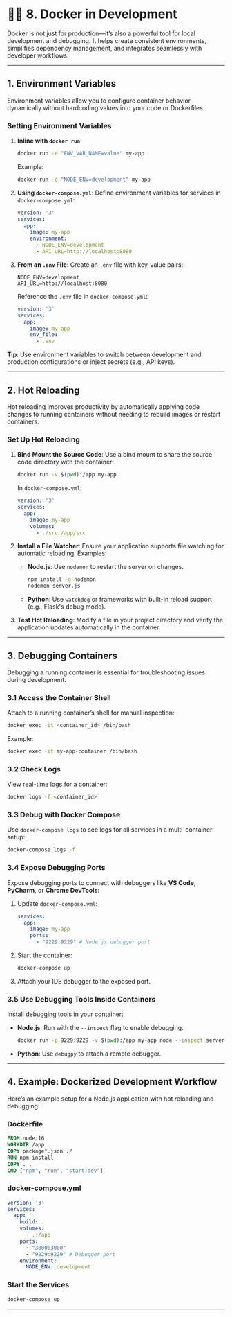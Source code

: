 ﻿# 🧑‍💻 **8. Docker in Development**

Docker is not just for production—it’s also a powerful tool for local development and debugging. It helps create consistent environments, simplifies dependency management, and integrates seamlessly with developer workflows.

---

## **1. Environment Variables**

Environment variables allow you to configure container behavior dynamically without hardcoding values into your code or Dockerfiles.

### **Setting Environment Variables**
1. **Inline with `docker run`**:
   ```bash
   docker run -e "ENV_VAR_NAME=value" my-app
   ```
   Example:
   ```bash
   docker run -e "NODE_ENV=development" my-app
   ```

2. **Using `docker-compose.yml`**:
   Define environment variables for services in `docker-compose.yml`:
   ```yaml
   version: '3'
   services:
     app:
       image: my-app
       environment:
         - NODE_ENV=development
         - API_URL=http://localhost:8080
   ```

3. **From an `.env` File**:
   Create an `.env` file with key-value pairs:
   ```plaintext
   NODE_ENV=development
   API_URL=http://localhost:8080
   ```

   Reference the `.env` file in `docker-compose.yml`:
   ```yaml
   version: '3'
   services:
     app:
       image: my-app
       env_file:
         - .env
   ```

**Tip**: Use environment variables to switch between development and production configurations or inject secrets (e.g., API keys).

---

## **2. Hot Reloading**

Hot reloading improves productivity by automatically applying code changes to running containers without needing to rebuild images or restart containers.

### **Set Up Hot Reloading**
1. **Bind Mount the Source Code**:
   Use a bind mount to share the source code directory with the container:
   ```bash
   docker run -v $(pwd):/app my-app
   ```

   In `docker-compose.yml`:
   ```yaml
   version: '3'
   services:
     app:
       image: my-app
       volumes:
         - ./src:/app/src
   ```

2. **Install a File Watcher**:
   Ensure your application supports file watching for automatic reloading. Examples:
   - **Node.js**: Use `nodemon` to restart the server on changes.
     ```bash
     npm install -g nodemon
     nodemon server.js
     ```
   - **Python**: Use `watchdog` or frameworks with built-in reload support (e.g., Flask's debug mode).

3. **Test Hot Reloading**:
   Modify a file in your project directory and verify the application updates automatically in the container.

---

## **3. Debugging Containers**

Debugging a running container is essential for troubleshooting issues during development.

### **3.1 Access the Container Shell**
Attach to a running container’s shell for manual inspection:
```bash
docker exec -it <container_id> /bin/bash
```
Example:
```bash
docker exec -it my-app-container /bin/bash
```

### **3.2 Check Logs**
View real-time logs for a container:
```bash
docker logs -f <container_id>
```

### **3.3 Debug with Docker Compose**
Use `docker-compose logs` to see logs for all services in a multi-container setup:
```bash
docker-compose logs -f
```

### **3.4 Expose Debugging Ports**
Expose debugging ports to connect with debuggers like **VS Code**, **PyCharm**, or **Chrome DevTools**:
1. Update `docker-compose.yml`:
   ```yaml
   services:
     app:
       image: my-app
       ports:
         - "9229:9229" # Node.js debugger port
   ```
2. Start the container:
   ```bash
   docker-compose up
   ```
3. Attach your IDE debugger to the exposed port.

### **3.5 Use Debugging Tools Inside Containers**
Install debugging tools in your container:
- **Node.js**: Run with the `--inspect` flag to enable debugging.
  ```bash
  docker run -p 9229:9229 -v $(pwd):/app my-app node --inspect server.js
  ```
- **Python**: Use `debugpy` to attach a remote debugger.

---

## **4. Example: Dockerized Development Workflow**

Here’s an example setup for a Node.js application with hot reloading and debugging:

### **Dockerfile**
```Dockerfile
FROM node:16
WORKDIR /app
COPY package*.json ./
RUN npm install
COPY . .
CMD ["npm", "run", "start:dev"]
```

### **docker-compose.yml**
```yaml
version: '3'
services:
  app:
    build: .
    volumes:
      - .:/app
    ports:
      - "3000:3000"
      - "9229:9229" # Debugger port
    environment:
      NODE_ENV: development
```

### **Start the Services**
```bash
docker-compose up
```

---
